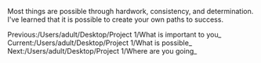 Most things are possible through hardwork, consistency, and determination. I've learned that it is possible to create your own paths to success.

Previous:/Users/adult/Desktop/Project 1/What is important to you_
Current:/Users/adult/Desktop/Project 1/What is possible_
Next:/Users/adult/Desktop/Project 1/Where are you going_
